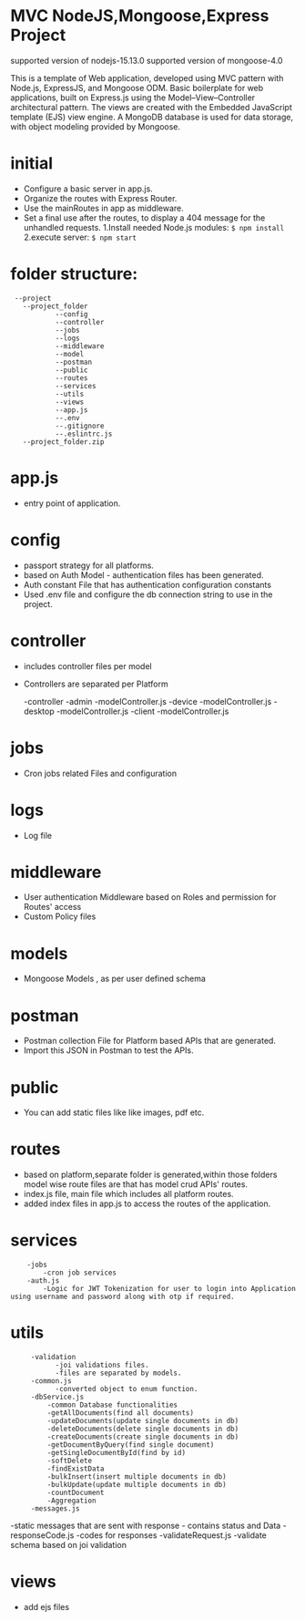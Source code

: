 # MVC NodeJS,Mongoose,Express Project

supported version of nodejs-15.13.0
supported version of mongoose-4.0

This is a template of Web application, developed using MVC pattern with Node.js, ExpressJS, and Mongoose ODM.
Basic boilerplate for web applications, built on Express.js using the Model–View–Controller architectural pattern.
The views are created with the Embedded JavaScript template (EJS) view engine.
A MongoDB database is used for data storage, with object modeling provided by Mongoose.

# initial

- Configure a basic server in app.js.
- Organize the routes with Express Router.
- Use the mainRoutes in app as middleware.
- Set a final use after the routes, to display a 404 message for the unhandled requests.
  1.Install needed Node.js modules:
  `$ npm install`
  2.execute server:
  `$ npm start`

# folder structure:

     --project
       --project_folder
               --config
               --controller
               --jobs
               --logs
               --middleware
               --model
               --postman
               --public
               --routes
               --services
               --utils
               --views
               --app.js
    		   --.env
    		   --.gitignore
    		   --.eslintrc.js
       --project_folder.zip

# app.js

- entry point of application.

# config

- passport strategy for all platforms.
- based on Auth Model - authentication files has been generated.
- Auth constant File that has authentication configuration constants
- Used .env file and configure the db connection string to use in the project.

# controller

- includes controller files per model
- Controllers are separated per Platform

  -controller
  -admin
  -modelController.js
  -device
  -modelController.js
  -desktop
  -modelController.js
  -client
  -modelController.js

# jobs

- Cron jobs related Files and configuration

# logs

- Log file

# middleware

- User authentication Middleware based on Roles and permission for Routes' access
- Custom Policy files

# models

- Mongoose Models , as per user defined schema

# postman

- Postman collection File for Platform based APIs that are generated.
- Import this JSON in Postman to test the APIs.

# public

- You can add static files like like images, pdf etc.

# routes

- based on platform,separate folder is generated,within those folders model wise route files are that has model crud APIs' routes.
- index.js file, main file which includes all platform routes.
- added index files in app.js to access the routes of the application.

# services

     	-jobs
       		-cron job services
     	-auth.js
       		-Logic for JWT Tokenization for user to login into Application using username and password along with otp if required.

# utils

         -validation
     		   -joi validations files.
     		   -files are separated by models.
     	 -common.js
       		   -converted object to enum function.
     	 -dbService.js
       		 -common Database functionalities
     	  	 -getAllDocuments(find all documents)
     	  	 -updateDocuments(update single documents in db)
     	  	 -deleteDocuments(delete single documents in db)
     	  	 -createDocuments(create single documents in db)
     	  	 -getDocumentByQuery(find single document)
    		 -getSingleDocumentById(find by id)
     	  	 -softDelete
     	  	 -findExistData
     	  	 -bulkInsert(insert multiple documents in db)
     	  	 -bulkUpdate(update multiple documents in db)
     	  	 -countDocument
    		 -Aggregation
     	 -messages.js

-static messages that are sent with response - contains status and Data
-responseCode.js
-codes for responses
-validateRequest.js
-validate schema based on joi validation

# views

- add ejs files
